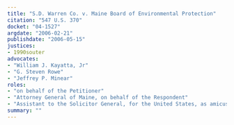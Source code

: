 ```yaml
---
title: "S.D. Warren Co. v. Maine Board of Environmental Protection"
citation: "547 U.S. 370"
docket: "04-1527"
argdate: "2006-02-21"
publishdate: "2006-05-15"
justices:
- 1990souter
advocates:
- "William J. Kayatta, Jr"
- "G. Steven Rowe"
- "Jeffrey P. Minear"
roles:
- "on behalf of the Petitioner"
- "Attorney General of Maine, on behalf of the Respondent"
- "Assistant to the Solicitor General, for the United States, as amicus curiae, supporting the Respondent"
summary: ""
---
```


